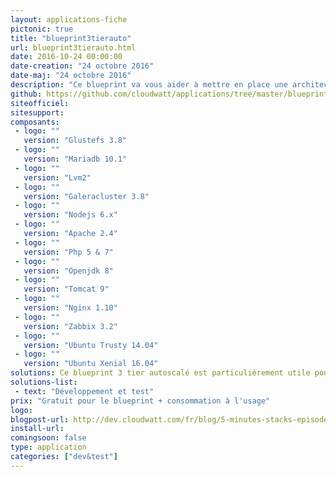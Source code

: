 ```yaml
---
layout: applications-fiche
pictonic: true
title: "blueprint3tierauto"
url: blueprint3tierauto.html
date: 2016-10-24 00:00:00
date-creation: "24 octobre 2016"
date-maj: "24 octobre 2016"
description: "Ce blueprint va vous aider à mettre en place une architecture 3-tiers. Nous avons automatisé le déploiement des différents noeuds composant l'architecture. A travers ce blueprint nous vous proposons de mettre en place frontaux web, du glusterfs avec un cluster de base de données. Vous aurez le choix de déployer sur les frontaux web différentes applications (Apache & php, tomcat 8 ou nodejs). Grace à l'autoscaling, ce blueprint s'adapte à la charge à la charge d'une application lors d'un pic de charge."
github: https://github.com/cloudwatt/applications/tree/master/blueprint-3tiers-autoscaling
siteofficiel: 
sitesupport: 
composants:
 - logo: ""
   version: "Glustefs 3.8"
 - logo: ""
   version: "Mariadb 10.1"
 - logo: ""
   version: "Lvm2"
 - logo: ""
   version: "Galeracluster 3.8"
 - logo: ""
   version: "Nodejs 6.x"
 - logo: ""
   version: "Apache 2.4"
 - logo: ""
   version: "Php 5 & 7"
 - logo: ""
   version: "Openjdk 8"
 - logo: ""
   version: "Tomcat 9"
 - logo: ""
   version: "Nginx 1.10"   
 - logo: ""
   version: "Zabbix 3.2"      
 - logo: ""
   version: "Ubuntu Trusty 14.04"
 - logo: ""
   version: "Ubuntu Xenial 16.04"
solutions: Ce blueprint 3 tier autoscalé est particulièrement utile pour les solutions Cloudwatt suivantes :
solutions-list: 
 - text: "Développement et test"
prix: "Gratuit pour le blueprint + consommation à l'usage"
logo: 
blogpost-url: http://dev.cloudwatt.com/fr/blog/5-minutes-stacks-episode-trente-sept-blueprint-3tier-autoscale.html
install-url:
comingsoon: false
type: application
categories: ["dev&test"]
---
```

